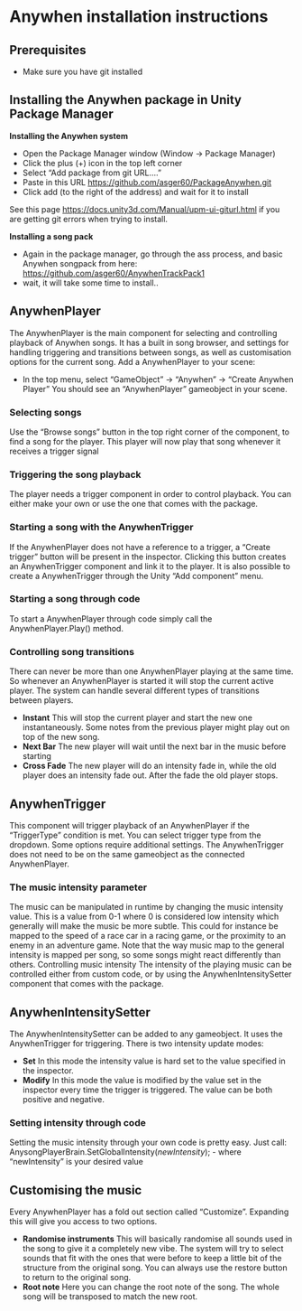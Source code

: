# Anywhen installation instructions
## Prerequisites
- Make sure you have git installed
## Installing the Anywhen package in Unity Package Manager
**Installing the Anywhen system**
- Open the Package Manager window (Window → Package Manager)
- Click the plus (+) icon in the top left corner
- Select “Add package from git URL….”
- Paste in this URL https://github.com/asger60/PackageAnywhen.git
- Click add (to the right of the address) and wait for it to install

See this page https://docs.unity3d.com/Manual/upm-ui-giturl.html if you are getting git errors when trying to install.   
  
**Installing a song pack**
- Again in the package manager, go through the ass process, and basic Anywhen songpack from here: https://github.com/asger60/AnywhenTrackPack1
- wait, it will take some time to install..

## AnywhenPlayer
The AnywhenPlayer is the main component for selecting and controlling playback of Anywhen songs. It has a built in song browser, and settings for handling triggering and transitions between songs, as well as customisation options for the current song.
Add a AnywhenPlayer to your scene:
- In the top menu, select “GameObject” → “Anywhen” → “Create Anywhen Player”
You should see an “AnywhenPlayer” gameobject in your scene.
### Selecting songs
Use the “Browse songs” button in the top right corner of the component, to find a song for the player. This player will now play that song whenever it receives a trigger signal
### Triggering the song playback
The player needs a trigger component in order to control playback. You can either make your own or use the one that comes with the package.
### Starting a song with the AnywhenTrigger
If the AnywhenPlayer does not have a reference to a trigger, a “Create trigger” button will be present in the inspector. Clicking this button creates an AnywhenTrigger component and link it to the player. It is also possible to create a AnywhenTrigger through the Unity “Add component” menu.
### Starting a song through code
To start a AnywhenPlayer through code simply call the AnywhenPlayer.Play() method.
### Controlling song transitions
There can never be more than one AnywhenPlayer playing at the same time. So whenever an AnywhenPlayer is started it will stop the current active player. The system can handle several different types of transitions between players.
- **Instant** This will stop the current player and start the new one instantaneously. Some notes from the previous player might play out on top of the new song.
- **Next Bar** The new player will wait until the next bar in the music before starting
- **Cross Fade** The new player will do an intensity fade in, while the old player does an intensity fade out. After the fade the old player stops. 
## AnywhenTrigger
This component will trigger playback of an AnywhenPlayer if the “TriggerType” condition is met. You can select trigger type from the dropdown. Some options require additional settings.
The AnywhenTrigger does not need to be on the same gameobject as the connected AnywhenPlayer.
### The music intensity parameter
The music can be manipulated in runtime by changing the music intensity value. This is a value from 0-1 where 0 is considered low intensity which generally will make the music be more subtle. This could for instance be mapped to the speed of a race car in a racing game, or the proximity to an enemy in an adventure game.
Note that the way music map to the general intensity is mapped per song, so some songs might react differently than others.
Controlling music intensity
The intensity of the playing music can be controlled either from custom code, or by using the AnywhenIntensitySetter component that comes with the package. 
## AnywhenIntensitySetter
The AnywhenIntensitySetter can be added to any gameobject. It uses the AnywhenTrigger for triggering.
There is two intensity update modes:
- **Set** In this mode the intensity value is hard set to the value specified in the inspector.
- **Modify** In this mode the value is modified by the value set in the inspector every time the trigger is triggered. The value can be both positive and negative.
### Setting intensity through code
Setting the music intensity through your own code is pretty easy. 
Just call: AnysongPlayerBrain.SetGlobalIntensity(_newIntensity_); - where “newIntensity” is your desired value
## Customising the music
Every AnywhenPlayer has a fold out section called “Customize”. Expanding this will give you access to two options.
- **Randomise instruments** This will basically randomise all sounds used in the song to give it a completely new vibe. The system will try to select sounds that fit with the ones that were before to keep a little bit of the structure from the original song. You can always use the restore button to return to the original song.
- **Root note** Here you can change the root note of the song. The whole song will be transposed to match the new root.
